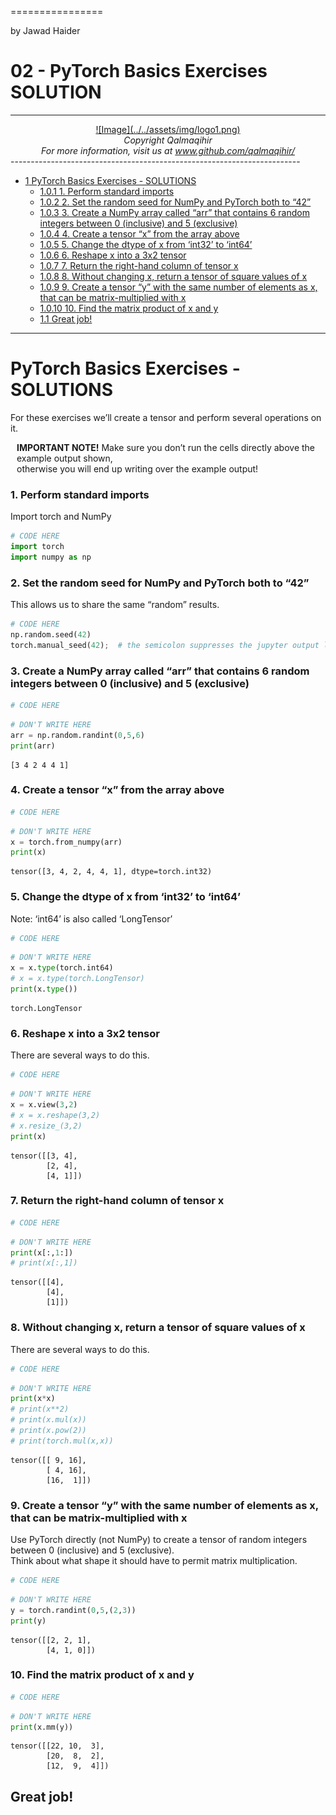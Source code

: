 ================

by Jawad Haider
# **02 - PyTorch Basics Exercises SOLUTION**
------------------------------------------------------------------------
<center>
<a href=''>![Image](../../assets/img/logo1.png)</a>
</center>
<center>
<em>Copyright Qalmaqihir</em>
</center>
<center>
<em>For more information, visit us at
<a href='http://www.github.com/qalmaqihir/'>www.github.com/qalmaqihir/</a></em>
</center>
------------------------------------------------------------------------

- <a href="#pytorch-basics-exercises---solutions"
  id="toc-pytorch-basics-exercises---solutions"><span
  class="toc-section-number">1</span> PyTorch Basics Exercises -
  SOLUTIONS</a>
  - <a href="#perform-standard-imports"
    id="toc-perform-standard-imports"><span
    class="toc-section-number">1.0.1</span> 1. Perform standard imports</a>
  - <a href="#set-the-random-seed-for-numpy-and-pytorch-both-to-42"
    id="toc-set-the-random-seed-for-numpy-and-pytorch-both-to-42"><span
    class="toc-section-number">1.0.2</span> 2. Set the random seed for NumPy
    and PyTorch both to “42”</a>
  - <a
    href="#create-a-numpy-array-called-arr-that-contains-6-random-integers-between-0-inclusive-and-5-exclusive"
    id="toc-create-a-numpy-array-called-arr-that-contains-6-random-integers-between-0-inclusive-and-5-exclusive"><span
    class="toc-section-number">1.0.3</span> 3. Create a NumPy array called
    “arr” that contains 6 random integers between 0 (inclusive) and 5
    (exclusive)</a>
  - <a href="#create-a-tensor-x-from-the-array-above"
    id="toc-create-a-tensor-x-from-the-array-above"><span
    class="toc-section-number">1.0.4</span> 4. Create a tensor “x” from the
    array above</a>
  - <a href="#change-the-dtype-of-x-from-int32-to-int64"
    id="toc-change-the-dtype-of-x-from-int32-to-int64"><span
    class="toc-section-number">1.0.5</span> 5. Change the dtype of x from
    ‘int32’ to ‘int64’</a>
  - <a href="#reshape-x-into-a-3x2-tensor"
    id="toc-reshape-x-into-a-3x2-tensor"><span
    class="toc-section-number">1.0.6</span> 6. Reshape x into a 3x2
    tensor</a>
  - <a href="#return-the-right-hand-column-of-tensor-x"
    id="toc-return-the-right-hand-column-of-tensor-x"><span
    class="toc-section-number">1.0.7</span> 7. Return the right-hand column
    of tensor x</a>
  - <a href="#without-changing-x-return-a-tensor-of-square-values-of-x"
    id="toc-without-changing-x-return-a-tensor-of-square-values-of-x"><span
    class="toc-section-number">1.0.8</span> 8. Without changing x, return a
    tensor of square values of x</a>
  - <a
    href="#create-a-tensor-y-with-the-same-number-of-elements-as-x-that-can-be-matrix-multiplied-with-x"
    id="toc-create-a-tensor-y-with-the-same-number-of-elements-as-x-that-can-be-matrix-multiplied-with-x"><span
    class="toc-section-number">1.0.9</span> 9. Create a tensor “y” with the
    same number of elements as x, that can be matrix-multiplied with x</a>
  - <a href="#find-the-matrix-product-of-x-and-y"
    id="toc-find-the-matrix-product-of-x-and-y"><span
    class="toc-section-number">1.0.10</span> 10. Find the matrix product of
    x and y</a>
  - <a href="#great-job" id="toc-great-job"><span
    class="toc-section-number">1.1</span> Great job!</a>

------------------------------------------------------------------------


# PyTorch Basics Exercises - SOLUTIONS

For these exercises we’ll create a tensor and perform several operations
on it.

<div class="alert alert-danger" style="margin: 10px">

<strong>IMPORTANT NOTE!</strong> Make sure you don’t run the cells
directly above the example output shown, <br>otherwise you will end up
writing over the example output!

</div>

### 1. Perform standard imports

Import torch and NumPy

``` python
# CODE HERE
import torch
import numpy as np
```

### 2. Set the random seed for NumPy and PyTorch both to “42”

This allows us to share the same “random” results.

``` python
# CODE HERE
np.random.seed(42)
torch.manual_seed(42);  # the semicolon suppresses the jupyter output line
```

### 3. Create a NumPy array called “arr” that contains 6 random integers between 0 (inclusive) and 5 (exclusive)

``` python
# CODE HERE

```

``` python
# DON'T WRITE HERE
arr = np.random.randint(0,5,6)
print(arr)
```

    [3 4 2 4 4 1]

### 4. Create a tensor “x” from the array above

``` python
# CODE HERE

```

``` python
# DON'T WRITE HERE
x = torch.from_numpy(arr)
print(x)
```

    tensor([3, 4, 2, 4, 4, 1], dtype=torch.int32)

### 5. Change the dtype of x from ‘int32’ to ‘int64’

Note: ‘int64’ is also called ‘LongTensor’

``` python
# CODE HERE

```

``` python
# DON'T WRITE HERE
x = x.type(torch.int64)
# x = x.type(torch.LongTensor)
print(x.type())
```

    torch.LongTensor

### 6. Reshape x into a 3x2 tensor

There are several ways to do this.

``` python
# CODE HERE

```

``` python
# DON'T WRITE HERE
x = x.view(3,2)
# x = x.reshape(3,2)
# x.resize_(3,2)
print(x)
```

    tensor([[3, 4],
            [2, 4],
            [4, 1]])

### 7. Return the right-hand column of tensor x

``` python
# CODE HERE

```

``` python
# DON'T WRITE HERE
print(x[:,1:])
# print(x[:,1])
```

    tensor([[4],
            [4],
            [1]])

### 8. Without changing x, return a tensor of square values of x

There are several ways to do this.

``` python
# CODE HERE

```

``` python
# DON'T WRITE HERE
print(x*x)
# print(x**2)
# print(x.mul(x))
# print(x.pow(2))
# print(torch.mul(x,x))
```

    tensor([[ 9, 16],
            [ 4, 16],
            [16,  1]])

### 9. Create a tensor “y” with the same number of elements as x, that can be matrix-multiplied with x

Use PyTorch directly (not NumPy) to create a tensor of random integers
between 0 (inclusive) and 5 (exclusive).<br> Think about what shape it
should have to permit matrix multiplication.

``` python
# CODE HERE

```

``` python
# DON'T WRITE HERE
y = torch.randint(0,5,(2,3))
print(y)
```

    tensor([[2, 2, 1],
            [4, 1, 0]])

### 10. Find the matrix product of x and y

``` python
# CODE HERE

```

``` python
# DON'T WRITE HERE
print(x.mm(y))
```

    tensor([[22, 10,  3],
            [20,  8,  2],
            [12,  9,  4]])

## Great job!
